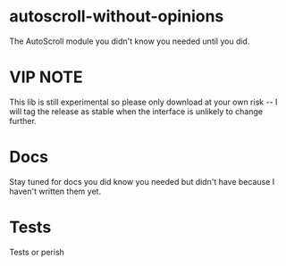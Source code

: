 # autoscroll-without-opinions
The AutoScroll module you didn't know you needed until you did.

# VIP NOTE
This lib is still experimental so please only download at your own risk -- I will tag the release as stable when the interface is unlikely to change further.

# Docs
Stay tuned for docs you did know you needed but didn't have because I haven't written them yet.

# Tests
Tests or perish <no but I also need to check these in>
